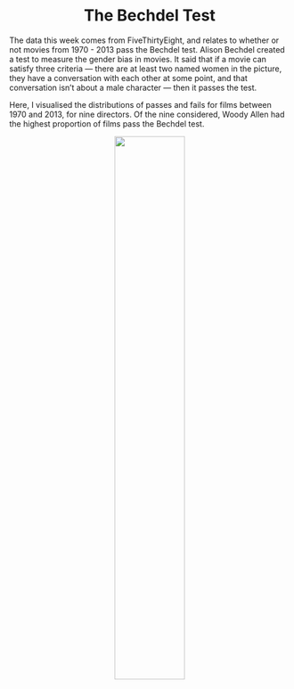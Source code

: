 <h1 align="center">
The Bechdel Test
</h1>

The data this week comes from FiveThirtyEight, and relates to whether or not movies from 1970 - 2013 pass the Bechdel test. Alison Bechdel created a test to measure the gender bias in movies. It said that if a movie can satisfy three criteria — there are at least two named women in the picture, they have a conversation with each other at some point, and that conversation isn’t about a male character — then it passes the test.

Here, I visualised the distributions of passes and fails for films between 1970 and 2013, for nine directors. Of the nine considered, Woody Allen had the highest proportion of films pass the Bechdel test.

<p align="center">
<img src="https://github.com/nrennie/tidytuesday/blob/main/2021/09-03-2021/09032021.jpg?raw=true" width="50%">
</p>

